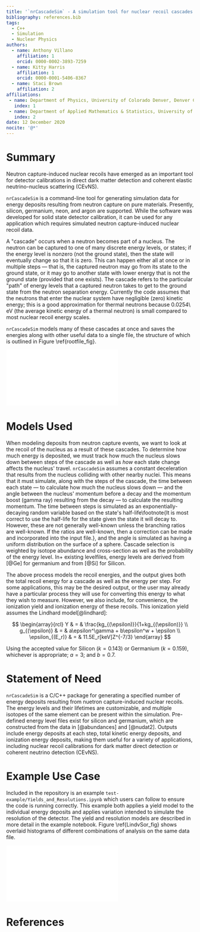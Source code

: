 ```yaml
---
title: '`nrCascadeSim` - A simulation tool for nuclear recoil cascades resulting from neutron capture'
bibliography: references.bib
tags:
  - C++
  - Simulation
  - Nuclear Physics
authors:
  - name: Anthony Villano
    affiliation: 1
    orcid: 0000-0002-3893-7259
  - name: Kitty Harris
    affiliation: 1
    orcid: 0000-0001-5406-8367
  - name: Staci Brown
    affiliation: 2
affiliations:
 - name: Department of Physics, University of Colorado Denver, Denver CO 80217, USA
   index: 1
 - name: Department of Applied Mathematics & Statistics, University of New Mexico, Albuquerque NM 87131, USA
   index: 2
date: 12 December 2020
nocite: '@*'
---
```


# Summary

Neutron capture-induced nuclear recoils have emerged as an important
tool for detector calibrations in direct dark matter detection and coherent elastic neutrino-nucleus scattering (CE$\mathrm{\nu}$NS).

`nrCascadeSim` is a command-line tool for generating simulation data for energy deposits
resulting from neutron capture on pure materials. Presently, silicon, germanium, neon, and argon are
supported. While the software was developed for solid state detector calibration, it can be used
for any application which requires simulated neutron capture-induced nuclear recoil data.

A "cascade" occurs when a neutron becomes part of a nucleus.  The neutron can be captured to one
of many discrete energy levels, or states; if the energy level is nonzero (not the ground state),
then the state will eventually change so that it is zero.  This can happen either all at once or in
multiple steps &mdash; that is, the captured neutron may go from its state to the ground state, or
it may go to another state with lower energy that is not the ground state (provided that one
exists).  The cascade refers to the particular "path" of energy levels that a captured neutron
takes to get to the ground state from the neutron separation energy. Currently the code assumes
that the neutrons that enter the nuclear system have negligible (zero) kinetic energy; this is a
good approximation for thermal neutrons because 0.0254\ eV (the average kinetic energy of a
thermal neutron) is small compared to most nuclear recoil energy scales.

`nrCascadeSim` models many of these cascades at once and saves the energies along with other
useful data to a single file, the structure of which is outlined in Figure \ref{rootfile_fig}.

![An outline of the structure of a ROOT [@ROOT] output file named \texttt{file.root}. Everything is contained within a top-level key called \texttt{cascade}. Beneath \texttt{cascade} are several other keys, each pointing to an array. Each array element corresponds to one cascade; the same index will point to the same cascade across arrays. \texttt{n} notes the number of energy levels in the cascade. \texttt{cid} is short for "cascade ID" and refers to the row number of the levelfile which was used to generate the cascade, starting from zero. Each element of \texttt{Elev} is an array noting the energy levels used, given in eV. Similarly, \texttt{taus} notes the lifetimes of these states used, given in attoseconds. Both \texttt{Elev} and \texttt{taus} will have entries with a length of the corresponding value of n, so if \texttt{n[3]} is four then the lengths of \texttt{Elev[3]} and \texttt{taus[3]} will both be four. \texttt{delE} lists the energies deposited during the cascade in eV, and will always a length of one less than n. \texttt{I} calculates the ionization in terms of a number of charges, and \texttt{Ei} combines \texttt{I} with \texttt{delE} to list the ionization energy in eV. \texttt{time} describes the simulation-generated time that the neutron spent at each energy level, in attoseconds, and has a length corresponding to n. \texttt{Eg} provides gamma energies associated with each decay, in MeV, and has a length corresponding to one less than n. The gamma energies are not included in any of the other energy arrays. \label{rootfile_fig}](joss_fig.pdf)

# Models Used

When modeling deposits from neutron capture events, we want to look at the recoil of the nucleus
as a result of these cascades.  To determine how much energy is deposited, we must track how
much the nucleus slows down between steps of the cascade as well as *how* each state change
affects the nucleus' travel.  `nrCascadeSim` assumes a constant deceleration that results from the
nucleus colliding with other nearby nuclei.  This means that it must simulate, along with the
steps of the cascade, the time between each state &mdash; to calculate how much the nucleus slows
down &mdash; and the angle between the nucleus' momentum before a decay and the momentum boost
(gamma ray) resulting from the decay &mdash; to calculate the resulting momentum.  The time
between steps is simulated as an exponentially-decaying random variable based on the state's
half-life\footnote{It is most correct to use the half-life for the state given the state it will decay to. 
However, these are not generally well-known unless the branching ratios are well-known. 
If the ratios are well-known, then a correction can be made and incorporated into the input file.}, 
and the angle is simulated as having a uniform distribution on the surface of a sphere.
Cascade selection is weighted by isotope abundance and cross-section as well as the probability of
the energy level.  In+ existing levelfiles, energy levels are derived from [@Ge] for germanium
and from [@Si] for Silicon.

The above process models the recoil energies, and the output gives both the total recoil energy
for a cascade as well as the energy per step.  For some applications, this may be the desired
output, or the user may already have a particular process they will use for converting this
energy to what they wish to measure.  However, we also include, for convenience, the ionization yield
and ionization energy of these recoils.  This ionization yield assumes the Lindhard
model[@lindhard]:

$$
\begin{array}{rcl}
  Y & = & \frac{kg_{(\epsilon)}}{1+kg_{(\epsilon)}} \\
  g_{(\epsilon)} & = & a\epsilon^\gamma + b\epsilon^w + \epsilon \\
  \epsilon_{(E_r)} & = & 11.5E_r[keV]Z^{-7/3}
\end{array}
$$

Using the accepted value for Silicon ($k=0.143$) or Germanium ($k=0.159$), whichever is
appropriate; $a=3$; and $b=0.7$.

# Statement of Need

`nrCascadeSim` is a C/C++ package for generating a specified number of energy deposits resulting
from nuetron capture-induced nuclear recoils.  The energy levels and their lifetimes are
customizable, and multiple isotopes of the same element can be present within the simulation.
Pre-defined energy level files exist for silicon and germanium, which are constructed from the
data in [@abundances] and [@nudat2].  Outputs include energy deposits at each step, total
kinetic energy deposits, and ionization energy deposits, making them useful for a variety of
applications, including nuclear recoil calibrations for dark matter direct detection or coherent
neutrino detection (CE$\mathrm{\nu}$NS).

# Example Use Case

Included in the repository is an example `test-example/Yields_and_Resolutions.ipynb` which users
can follow to ensure the code is running correctly.  This example both applies a yield model to
the individual energy deposits and applies variation intended to simulate the resolution of the
detector.  The yield and resolution models are described in more detail in the example notebook.
Figure \ref{LindvSor_fig} shows overlaid histograms of different combinations of analysis on the same
data file.

![An overlaid histogram showing an example use case in which points are generated and then multiple yield models and resolutions are applied.  In this example, the x-axis represents the ionization energy "yielded" by the cascade; this is effectively a way of noting what the detector reads out as opposed to what the pure kinetic energy of the cascade is.  The Lindhard yield [@lindhard] is output by \texttt{nrCascadeSim} as \texttt{Ei}; the Sorenson yield [@sorensen] is applied to the values from \texttt{delE}.Resolutions are applied by adding random values generated from a Gaussian distribution of fixed width to the energy yield.  The "Small Res (1/5)" histograms have Gaussians with 1/5 of the width of their counterparts.  The y-axis represents the normalized frequency of energy yields.\label{LindvSor_fig}](SorVsLin_fig.pdf)


# References
